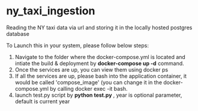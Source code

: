 # ny_taxi_ingestion
Reading the NY taxi data via url and storing it in the locally hosted postgres database

To Launch this in your system, please follow below steps:
1. Navigate to the folder where the docker-compose.yml is located and intiate the build & deployment by **docker-compose up -d** command.
2. Once the services are up, you can view them using docker ps
3. If all the services are up, please bash into the application container, it would be called 'compose_image' (you can change it in the docker-compose.yml by calling docker exec -it <container-id> bash.
4. launch test.py script by **python test.py <year>** , year is optional parameter, default is current year

  

